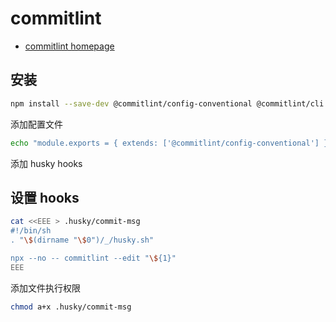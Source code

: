 # commitlint

- [commitlint homepage](https://commitlint.js.org/)

## 安装

```bash npm2yarn
npm install --save-dev @commitlint/config-conventional @commitlint/cli
```

添加配置文件

```bash
echo "module.exports = { extends: ['@commitlint/config-conventional'] };" > .commitlintrc.js
```

添加 husky hooks

## 设置 hooks

```bash
cat <<EEE > .husky/commit-msg
#!/bin/sh
. "\$(dirname "\$0")/_/husky.sh"

npx --no -- commitlint --edit "\${1}"
EEE
```

添加文件执行权限

```bash
chmod a+x .husky/commit-msg
```
